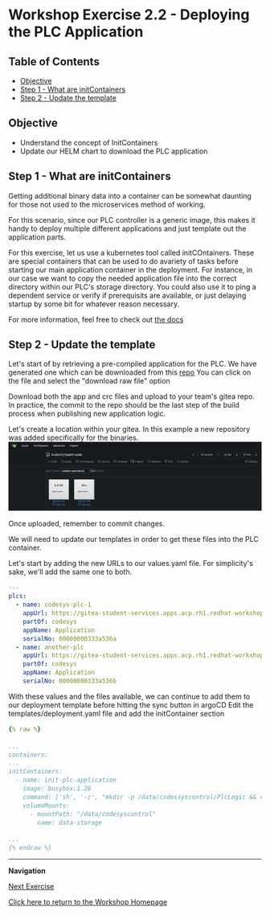 # Workshop Exercise 2.2 -  Deploying the PLC Application

## Table of Contents

* [Objective](#objective)
* [Step 1 - What are initContainers](#step-1---what-are-initcontainers)
* [Step 2 - Update the template](#step-2---update-the-template)


## Objective

* Understand the concept of InitContainers
* Update our HELM chart to download the PLC application


## Step 1 - What are initContainers
Getting additional binary data into a container can be somewhat daunting for those not used to the microservices method of working.

For this scenario, since our PLC controller is a generic image, this makes it handy to deploy multiple different applications and just template out the application parts.

For this exercise, let us use a kubernetes tool called initCOntainers.
These are special containers that can be used to do avariety of tasks before starting our main application container in the deployment.
For instance, in our case we want to copy the needed application file into the correct directory within our PLC's storage directory.
You could also use it to ping a dependent service or verify if prerequisits are available, or just delaying startup by some bit for whatever reason necessary.

For more information, feel free to check out [the docs](https://kubernetes.io/docs/concepts/workloads/pods/init-containers/)

## Step 2 - Update the template
Let's start of by retrieving a pre-compiled application for the PLC.
We have generated one which can be downloaded from this [repo](https://github.com/redhat-manufacturing/device-edge-workshops/tree/rh1-summit-acp-2025/exercises/acp_existing_nextgen/codesys/2.1-deploying-plc-application/application)
You can click on the file and select the "download raw file" option

Download both the app and crc files and upload to your team's gitea repo.
In practice, the commit to the repo should be the last step of the build process when publishing new application logic.

Let's create a location within your gitea. In this example a new repository was added specifically for the binaries.
![Application Binaries In Gitea](../images/gitea-app-binaries.png)

Once uploaded, remember to commit changes.

We will need to update our templates in order to get these files into the PLC container.

Let's start by adding the new URLs to our values.yaml file. For simplicity's sake, we'll add the same one to both.
```yaml
---
plcs:
  - name: codesys-plc-1
    appUrl: https://gitea-student-services.apps.acp.rh1.redhat-workshops.com/student3/team1-code/src/commit/8172ee9afe44ffdd59e3c0e61461e1dbd86c4c0c/
    partOf: codesys
    appName: Application
    serialNo: 00000000333a536a
  - name: another-plc
    appUrl: https://gitea-student-services.apps.acp.rh1.redhat-workshops.com/student3/team1-code/src/commit/8172ee9afe44ffdd59e3c0e61461e1dbd86c4c0c/
    partOf: codesys
    appName: Application
    serialNo: 00000000333a536b

```

With these values and the files available, we can continue to add them to our deployment template before hitting the sync button in argoCD
Edit the templates/deployment.yaml file and add the initContainer section

```yaml
{% raw %}

...
containers:
...
initContainers:
  - name: init-plc-application
    image: busybox:1.28
    command: ['sh', '-c', "mkdir -p /data/codessyscontrol/PlcLogic && cd /data/codessyscontrol/PlcLogic && touch test.txt" ]
    volumeMounts:
      - mountPath: "/data/codesyscontrol"
        name: data-storage
    
...
{% endraw %}
```


---
**Navigation**

[Next Exercise](../2.2-creating-plc-config/)

[Click here to return to the Workshop Homepage](../../README.md)
